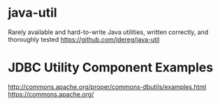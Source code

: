 
# java-util
Rarely available and hard-to-write Java utilities, written correctly, and thoroughly tested
https://github.com/jdereg/java-util

# JDBC Utility Component Examples
http://commons.apache.org/proper/commons-dbutils/examples.html
https://commons.apache.org/
